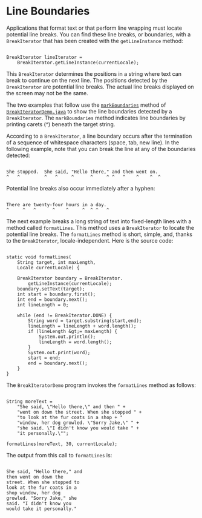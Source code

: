 
# Line Boundaries

Applications that format text or that perform line wrapping must locate potential line breaks. You can find these line breaks, or boundaries, with a `BreakIterator` that has been created with the `getLineInstance` method:

```

BreakIterator lineIterator =
    BreakIterator.getLineInstance(currentLocale);

```

This `BreakIterator` determines the positions in a string where text can break to continue on the next line. The positions detected by the `BreakIterator` are potential line breaks. The actual line breaks displayed on the screen may not be the same.

The two examples that follow use the [`markBoundaries`](word.html#markBoundaries) method of 
[`BreakIteratorDemo.java`](examples/BreakIteratorDemo.java) to show the line boundaries detected by a `BreakIterator`. The `markBoundaries` method indicates line boundaries by printing carets (^) beneath the target string.

According to a `BreakIterator`, a line boundary occurs after the termination of a sequence of whitespace characters (space, tab, new line). In the following example, note that you can break the line at any of the boundaries detected:

```

She stopped.  She said, "Hello there," and then went on.
^   ^         ^   ^     ^      ^     ^ ^   ^    ^    ^  ^

```

Potential line breaks also occur immediately after a hyphen:

```

There are twenty-four hours in a day.
^     ^   ^      ^    ^     ^  ^ ^   ^

```

The next example breaks a long string of text into fixed-length lines with a method called `formatLines`. This method uses a `BreakIterator` to locate the potential line breaks. The `formatLines` method is short, simple, and, thanks to the `BreakIterator`, locale-independent. Here is the source code:

```

static void formatLines(
    String target, int maxLength,
    Locale currentLocale) {

    BreakIterator boundary = BreakIterator.
        getLineInstance(currentLocale);
    boundary.setText(target);
    int start = boundary.first();
    int end = boundary.next();
    int lineLength = 0;

    while (end != BreakIterator.DONE) {
        String word = target.substring(start,end);
        lineLength = lineLength + word.length();
        if (lineLength &gt;= maxLength) {
            System.out.println();
            lineLength = word.length();
        }
        System.out.print(word);
        start = end;
        end = boundary.next();
    }
}

```

The `BreakIteratorDemo` program invokes the `formatLines` method as follows:

```

String moreText =
    "She said, \"Hello there,\" and then " +
    "went on down the street. When she stopped " +
    "to look at the fur coats in a shop + "
    "window, her dog growled. \"Sorry Jake,\" " +
    "she said. \"I didn't know you would take " +
    "it personally.\"";

formatLines(moreText, 30, currentLocale);

```

The output from this call to `formatLines` is:

```

She said, "Hello there," and
then went on down the
street. When she stopped to
look at the fur coats in a
shop window, her dog
growled. "Sorry Jake," she
said. "I didn't know you
would take it personally."

```

